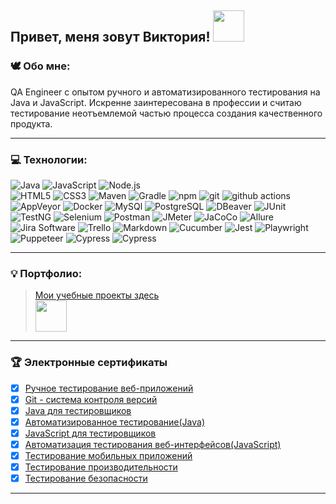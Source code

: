 ## Привет, меня зовут Виктория! <img src="https://media.giphy.com/media/mGcNjsfWAjY5AEZNw6/giphy.gif" width="50">



### 🕊 Обо мне:

QA Engineer с опытом ручного и автоматизированного тестирования на Java и JavaScript. Искренне заинтересована в профессии и считаю тестирование неотъемлемой частью процесса создания качественного продукта.

---

### 💻 Технологии:
 <img alt="Java" src="https://img.shields.io/badge/Java-white?style=for-the-badge&logo=&logoColor=000000"/> <img alt="JavaScript" src="https://img.shields.io/badge/JavaScript-%23323330.svg?style=for-the-badge&logo=javascript&logoColor=23F7DF1E"/> <img alt="Node.js" src="https://img.shields.io/badge/Node.js-F5F5DC?style=for-the-badge&logo=nodedotjs&logoColor=339933"/>   
 <img alt="HTML5" src="https://img.shields.io/badge/-HTML5-E34F26?style=for-the-badge&logo=html5&logoColor=white"/>
 <img alt="CSS3" src="https://img.shields.io/badge/-CSS3-1572B6?style=for-the-badge&logo=#1572B6&logoColor=white"/>
 <img alt="Maven" src="https://img.shields.io/badge/-Maven-C71A36?style=for-the-badge&logo=apachemaven&logoColor=white"/>
 <img alt="Gradle" src="https://img.shields.io/badge/-Gradle-02303A?style=for-the-badge&logo=gradle&logoColor=white"/> 
 <img alt="npm" src="https://img.shields.io/badge/-npm-CB3837?style=for-the-badge&logo=npm&logoColor=white"/> 
 <img alt="git" src="https://img.shields.io/badge/-Git-F05032?style=for-the-badge&logo=git&logoColor=white" /> 
 <img alt="github actions" src="https://img.shields.io/badge/-Github_Actions-191970?style=for-the-badge&logo=github-actions&logoColor=white" />
 <img alt="AppVeyor" src="https://img.shields.io/badge/-AppVeyor-00B3E0?style=for-the-badge&logo=appveyor&logoColor=white"/>
 <img alt="Docker" src="https://img.shields.io/badge/-Docker-003153?style=for-the-badge&logo=docker&logoColor=white" />
 <img alt="MySQl" src="https://img.shields.io/badge/-MySQl-4479A1?style=for-the-badge&logo=mysql&logoColor=white"/>
 <img alt="PostgreSQL" src="https://img.shields.io/badge/-PostgreSQL-483D8B?style=for-the-badge&logo=mysql&logoColor=white"/>
 <img alt="DBeaver" src="https://img.shields.io/badge/-DBeaver-382923?style=for-the-badge&logo=dbeaver&logoColor=white"/>
 <img alt="JUnit" src="https://img.shields.io/badge/-JUnit-25A162?style=for-the-badge&logo=junit5&logoColor=white"/>
 <img alt="TestNG" src="https://img.shields.io/badge/-TestNG-36B6E5?style=for-the-badge&logo=&logoColor=white"/>
 <img alt="Selenium" src="https://img.shields.io/badge/-Selenium-43B02A?style=for-the-badge&logo=selenium&logoColor=white"/>
 <img alt="Postman" src="https://img.shields.io/badge/-Postman-FF6C37?style=for-the-badge&logo=postman&logoColor=white"/>
 <img alt="JMeter" src="https://img.shields.io/badge/-JMeter-D22128?style=for-the-badge&logo=apachejmeter&logoColor=white"/>
 <img alt="JaCoCo" src="https://img.shields.io/badge/-JaCoCo-FFEFD5?style=for-the-badge&logo=&logoColor=white"/>
 <img alt="Allure" src="https://img.shields.io/badge/-Allure-008000?style=for-the-badge&logo=&logoColor=white"/>
 <img alt="Jira Software" src="https://img.shields.io/badge/-Jira Software-0052CC?style=for-the-badge&logo=jirasoftware&logoColor=white"/>
 <img alt="Trello" src="https://img.shields.io/badge/-Trello-0052CC?style=for-the-badge&logo=trello&logoColor=white"/>
 <img alt="Markdown" src="https://img.shields.io/badge/-Markdown-%23323330.svg?style=for-the-badge&logo=markdown&logoColor=white"/>
 <img alt="Cucumber" src="https://img.shields.io/badge/-Cucumber-006400?style=for-the-badge&logo=cucumber&logoColor=white"/>
 <img alt="Jest" src="https://img.shields.io/badge/-Jest-white?style=for-the-badge&logo=jest&logoColor=C21325"/>
 <img alt="Playwright" src="https://img.shields.io/badge/-Playwright-228B22?style=for-the-badge&logo=playwright&logoColor=white"/>
 <img alt="Puppeteer" src="https://img.shields.io/badge/-Puppeteer-008080?style=for-the-badge&logo=puppeteer&logoColor=white"/>
 <img alt="Cypress" src="https://img.shields.io/badge/-Cypress-20B2AA?style=for-the-badge&logo=cypress&logoColor=white"/> 
 <img alt="Cypress" src="https://img.shields.io/badge/-Espresso-4a2828?style=for-the-badge&logo=espresso&logoColor=white"/> 
 
-----

### 💡 Портфолио:
> [Мои учебные проекты здесь](https://github.com/RytoryQA/RytoryQA/blob/main/Projects.md)  
> <img src="https://media.giphy.com/media/VgCDAzcKvsR6OM0uWg/giphy.gif" width="50">  
-------
### 🏆 Электронные сертификаты
-  [x] [Ручное тестирование веб-приложений]()
-  [x] [Git - система контроля версий]()
-  [x] [Java для тестировщиков]()
-  [x] [Автоматизированное тестирование(Java)]()
-  [x] [JavaScript для тестировщиков]()
-  [x] [Автоматизация тестирования веб-интерфейсов(JavaScript)]()
-  [x] [Тестирование мобильных приложений]()
-  [x] [Тестирование производительности]()
-  [x] [Тестирование безопасности]()
___


 
